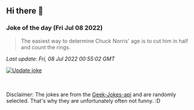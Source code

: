 ## Hi there 👋

### Joke of the day (Fri Jul 08 2022)
<!-- joke -->
>The easiest way to determine Chuck Norris' age is to cut him in half and count the rings.
<!-- /joke -->

*Last update: Fri, 08 Jul 2022 00:55:02 GMT*

[![Update joke](https://github.com/nclskfm/nclskfm/actions/workflows/joke.yml/badge.svg)](https://github.com/nclskfm/nclskfm/actions/workflows/joke.yml)

<br><br>
Disclaimer: The jokes are from the [Geek-Jokes-api](https://github.com/sameerkumar18/geek-joke-api) and are randomly selected. That's why they are unfortunately often not funny. :D
